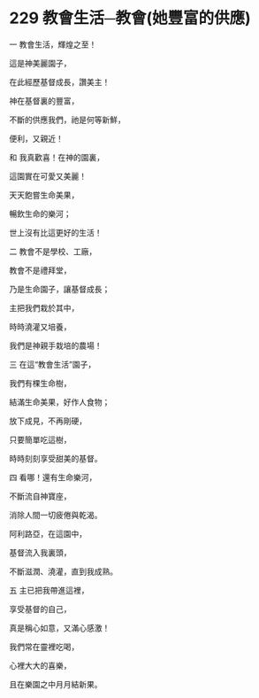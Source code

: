 # 229 教會生活─教會(她豐富的供應)

一 教會生活，輝煌之至！

這是神美麗園子，

在此經歷基督成長，讚美主！

神在基督裏的豐富，

不斷的供應我們，祂是何等新鮮，

便利，又親近！

和 我真歡喜！在神的園裏，

這園實在可愛又美麗！

天天飽嘗生命美果，

暢飲生命的樂河；

世上沒有比這更好的生活！

二 教會不是學校、工廠，

教會不是禮拜堂，

乃是生命園子，讓基督成長；

主把我們栽於其中，

時時澆灌又培養，

我們是神親手栽培的農場！

三 在這“教會生活”園子，

我們有棵生命樹，

結滿生命美果，好作人食物；

放下成見，不再剛硬，

只要簡單吃這樹，

時時刻刻享受甜美的基督。

四 看哪！還有生命樂河，

不斷流自神寶座，

消除人間一切疲倦與乾渴。

阿利路亞，在這園中，

基督流入我裏頭，

不斷滋潤、澆灌，直到我成熟。

五 主已把我帶進這裡，

享受基督的自己，

真是稱心如意，又滿心感激！

我們常在靈裡吃喝，

心裡大大的喜樂，

且在樂園之中月月結新果。


